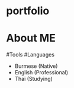 # portfolio
# About ME
#Tools
#Languages
- Burmese (Native)
- English (Professional)
- Thai (Studying)

